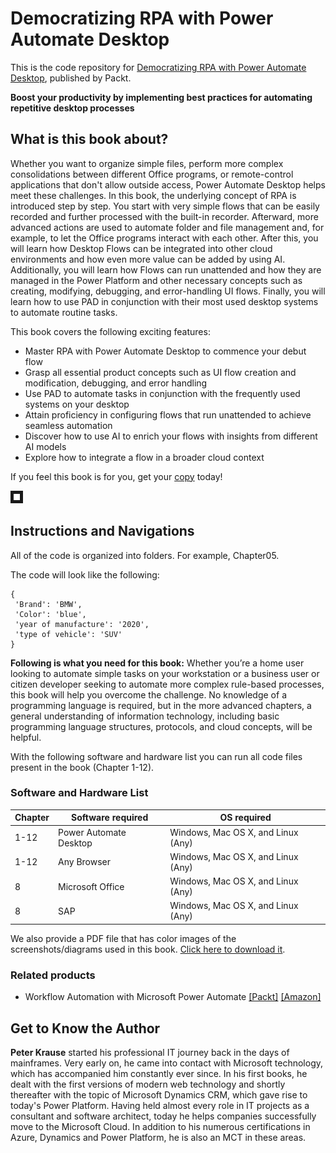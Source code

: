 # Democratizing RPA with Power Automate Desktop

<a href="https://www.packtpub.com/product/democratizing-rpa-with-power-automate-desktop/9781803245942?utm_source=github&utm_medium=repository&utm_campaign="><img src="https://content.packt.com/B17913/cover_image_small.jpg" alt="" height="256px" align="right"></a>

This is the code repository for [Democratizing RPA with Power Automate Desktop](https://www.packtpub.com/product/democratizing-rpa-with-power-automate-desktop/9781803245942?utm_source=github&utm_medium=repository&utm_campaign=), published by Packt.

**Boost your productivity by implementing best practices for automating repetitive desktop processes**

## What is this book about?
Whether you want to organize simple files, perform more complex consolidations between different Office programs, or remote-control applications that don't allow outside access, Power Automate Desktop helps meet these challenges.
In this book, the underlying concept of RPA is introduced step by step. You start with very simple flows that can be easily recorded and further processed with the built-in recorder. Afterward, more advanced actions are used to automate folder and file management and, for example, to let the Office programs interact with each other. After this, you will learn how Desktop Flows can be integrated into other cloud environments and how even more value can be added by using AI. Additionally, you will learn how Flows can run unattended and how they are managed in the Power Platform and other necessary concepts such as creating, modifying, debugging, and error-handling UI flows. Finally, you will learn how to use PAD in conjunction with their most used desktop systems to automate routine tasks.

This book covers the following exciting features:
* Master RPA with Power Automate Desktop to commence your debut flow
* Grasp all essential product concepts such as UI flow creation and modification, debugging, and error handling
* Use PAD to automate tasks in conjunction with the frequently used systems on your desktop
* Attain proficiency in configuring flows that run unattended to achieve seamless automation
* Discover how to use AI to enrich your flows with insights from different AI models
* Explore how to integrate a flow in a broader cloud context

If you feel this book is for you, get your [copy](https://www.amazon.com/dp/1803245948) today!

<a href="https://www.packtpub.com/?utm_source=github&utm_medium=banner&utm_campaign=GitHubBanner"><img src="https://raw.githubusercontent.com/PacktPublishing/GitHub/master/GitHub.png" 
alt="https://www.packtpub.com/" border="5" /></a>

## Instructions and Navigations
All of the code is organized into folders. For example, Chapter05.

The code will look like the following:
```
{
 'Brand': 'BMW',
 'Color': 'blue',
 'year of manufacture': '2020',
 'type of vehicle': 'SUV'
}
```

**Following is what you need for this book:**
Whether you’re a home user looking to automate simple tasks on your workstation or a business user or citizen developer seeking to automate more complex rule-based processes, this book will help you overcome the challenge. No knowledge of a programming language is required, but in the more advanced chapters, a general understanding of information technology, including basic programming language structures, protocols, and cloud concepts, will be helpful.

With the following software and hardware list you can run all code files present in the book (Chapter 1-12).
### Software and Hardware List
| Chapter | Software required | OS required |
| -------- | ------------------------------------ | ----------------------------------- |
| 1-12 | Power Automate Desktop | Windows, Mac OS X, and Linux (Any) |
| 1-12 | Any Browser | Windows, Mac OS X, and Linux (Any) |
| 8 | Microsoft Office | Windows, Mac OS X, and Linux (Any) |
| 8 | SAP | Windows, Mac OS X, and Linux (Any) |


We also provide a PDF file that has color images of the screenshots/diagrams used in this book. [Click here to download it](https://packt.link/nUffQ).

### Related products
* Workflow Automation with Microsoft Power Automate [[Packt]](https://www.packtpub.com/product/workflow-automation-with-microsoft-power-automate/9781839213793?utm_source=github&utm_medium=repository&utm_campaign=9781839213793) [[Amazon]](https://www.amazon.com/dp/1803237678)


## Get to Know the Author
**Peter Krause**
started his professional IT journey back in the days of mainframes. Very early on, he came into contact with Microsoft technology, which has accompanied him constantly ever since. In his first books, he dealt with the first versions of modern web technology and shortly thereafter with the topic of Microsoft Dynamics CRM, which gave rise to today's Power Platform. Having held almost every role in IT projects as a consultant and software architect, today he helps companies successfully move to the Microsoft Cloud. In addition to his numerous certifications in Azure, Dynamics and Power Platform, he is also an MCT in these areas.
